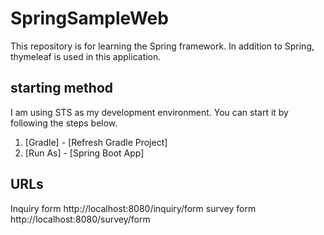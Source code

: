 # SpringSampleWeb
This repository is for learning the Spring framework.
In addition to Spring, thymeleaf is used in this application.
## starting method
I am using STS as my development environment.
You can start it by following the steps below.
1. [Gradle] - [Refresh Gradle Project]
2. [Run As] - [Spring Boot App]
## URLs
Inquiry form
http://localhost:8080/inquiry/form
survey form
http://localhost:8080/survey/form
